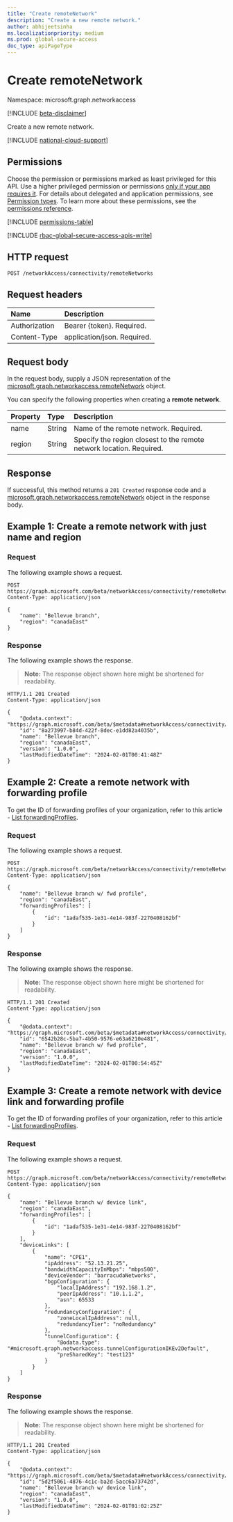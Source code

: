 ```yaml
---
title: "Create remoteNetwork"
description: "Create a new remote network."
author: abhijeetsinha
ms.localizationpriority: medium
ms.prod: global-secure-access
doc_type: apiPageType
---
```


# Create remoteNetwork
Namespace: microsoft.graph.networkaccess

[!INCLUDE [beta-disclaimer](../../includes/beta-disclaimer.md)]

Create a new remote network.

[!INCLUDE [national-cloud-support](../../includes/global-only.md)]

## Permissions
Choose the permission or permissions marked as least privileged for this API. Use a higher privileged permission or permissions [only if your app requires it](/graph/permissions-overview#best-practices-for-using-microsoft-graph-permissions). For details about delegated and application permissions, see [Permission types](/graph/permissions-overview#permission-types). To learn more about these permissions, see the [permissions reference](/graph/permissions-reference).

<!-- {
  "blockType": "permissions",
  "name": "networkaccess-connectivity-post-remotenetworks-permissions"
}
-->
[!INCLUDE [permissions-table](../includes/permissions/networkaccess-connectivity-post-remotenetworks-permissions.md)]

[!INCLUDE [rbac-global-secure-access-apis-write](../includes/rbac-for-apis/rbac-global-secure-access-apis-write.md)]

## HTTP request

<!-- {
  "blockType": "ignored"
}
-->
``` http
POST /networkAccess/connectivity/remoteNetworks
```

## Request headers
|Name|Description|
|:---|:---|
|Authorization|Bearer {token}. Required.|
|Content-Type|application/json. Required.|

## Request body
In the request body, supply a JSON representation of the [microsoft.graph.networkaccess.remoteNetwork](../resources/networkaccess-remotenetwork.md) object.

You can specify the following properties when creating a **remote network**.

|Property|Type|Description|
|:---|:---|:---|
|name|String|Name of the remote network. Required.|
|region|String|Specify the region closest to the remote network location. Required.|


## Response

If successful, this method returns a `201 Created` response code and a [microsoft.graph.networkaccess.remoteNetwork](../resources/networkaccess-remotenetwork.md) object in the response body.

## Example 1: Create a remote network with just name and region

### Request
The following example shows a request.

<!-- {
  "blockType": "request",
  "name": "create_remoteNetwork_basic"
}
-->
``` http
POST https://graph.microsoft.com/beta/networkAccess/connectivity/remoteNetworks
Content-Type: application/json

{
    "name": "Bellevue branch",
    "region": "canadaEast"
}
```

### Response
The following example shows the response.
>**Note:** The response object shown here might be shortened for readability.
<!-- {
  "blockType": "response",
  "truncated": true,
  "@odata.type": "microsoft.graph.networkaccess.remoteNetwork"
}
-->
``` http
HTTP/1.1 201 Created
Content-Type: application/json

{
    "@odata.context": "https://graph.microsoft.com/beta/$metadata#networkAccess/connectivity/remoteNetworks/$entity",
    "id": "8a273997-b84d-422f-8dec-e1dd82a4035b",
    "name": "Bellevue branch",
    "region": "canadaEast",
    "version": "1.0.0",
    "lastModifiedDateTime": "2024-02-01T00:41:48Z"
}
```

## Example 2: Create a remote network with forwarding profile
To get the ID of forwarding profiles of your organization, refer to this article - [List forwardingProfiles](networkaccess-networkaccessroot-list-forwardingprofiles.md).

### Request
The following example shows a request.
<!-- {
  "blockType": "request",
  "name": "create_remoteNetwork_with_forwardingProfile"
}
-->
``` http
POST https://graph.microsoft.com/beta/networkAccess/connectivity/remoteNetworks
Content-Type: application/json

{
    "name": "Bellevue branch w/ fwd profile",
    "region": "canadaEast",
    "forwardingProfiles": [
        {
            "id": "1adaf535-1e31-4e14-983f-2270408162bf"
        }
    ]
}
```

### Response
The following example shows the response.
>**Note:** The response object shown here might be shortened for readability.
<!-- {
  "blockType": "response",
  "truncated": true,
  "@odata.type": "microsoft.graph.networkaccess.remoteNetwork"
}
-->
``` http
HTTP/1.1 201 Created
Content-Type: application/json

{
    "@odata.context": "https://graph.microsoft.com/beta/$metadata#networkAccess/connectivity/remoteNetworks/$entity",
    "id": "6542b28c-5ba7-4b50-9576-e63a6210e481",
    "name": "Bellevue branch w/ fwd profile",
    "region": "canadaEast",
    "version": "1.0.0",
    "lastModifiedDateTime": "2024-02-01T00:54:45Z"
}
```

## Example 3: Create a remote network with device link and forwarding profile
To get the ID of forwarding profiles of your organization, refer to this article - [List forwardingProfiles](networkaccess-networkaccessroot-list-forwardingprofiles.md).

### Request
The following example shows a request.
<!-- {
  "blockType": "request",
  "name": "create_remoteNetwork_with_forwardingProfile_deviceLink"
}
-->
``` http
POST https://graph.microsoft.com/beta/networkAccess/connectivity/remoteNetworks
Content-Type: application/json

{
    "name": "Bellevue branch w/ device link",
    "region": "canadaEast",
    "forwardingProfiles": [
        {
            "id": "1adaf535-1e31-4e14-983f-2270408162bf"
        }
    ],
    "deviceLinks": [
        {
            "name": "CPE1",
            "ipAddress": "52.13.21.25",
            "bandwidthCapacityInMbps": "mbps500",
            "deviceVendor": "barracudaNetworks",
            "bgpConfiguration": {
                "localIpAddress": "192.168.1.2",
                "peerIpAddress": "10.1.1.2",
                "asn": 65533
            },
            "redundancyConfiguration": {
                "zoneLocalIpAddress": null,
                "redundancyTier": "noRedundancy"
            },
            "tunnelConfiguration": {
                "@odata.type": "#microsoft.graph.networkaccess.tunnelConfigurationIKEv2Default",
                "preSharedKey": "test123"
            }
        }
    ]
}
```

### Response
The following example shows the response.
>**Note:** The response object shown here might be shortened for readability.
<!-- {
  "blockType": "response",
  "truncated": true,
  "@odata.type": "microsoft.graph.networkaccess.remoteNetwork"
}
-->
``` http
HTTP/1.1 201 Created
Content-Type: application/json

{
    "@odata.context": "https://graph.microsoft.com/beta/$metadata#networkAccess/connectivity/remoteNetworks/$entity",
    "id": "5d2f5061-4876-4c1c-ba2d-5acc6a73742d",
    "name": "Bellevue branch w/ device link",
    "region": "canadaEast",
    "version": "1.0.0",
    "lastModifiedDateTime": "2024-02-01T01:02:25Z"
}
```
